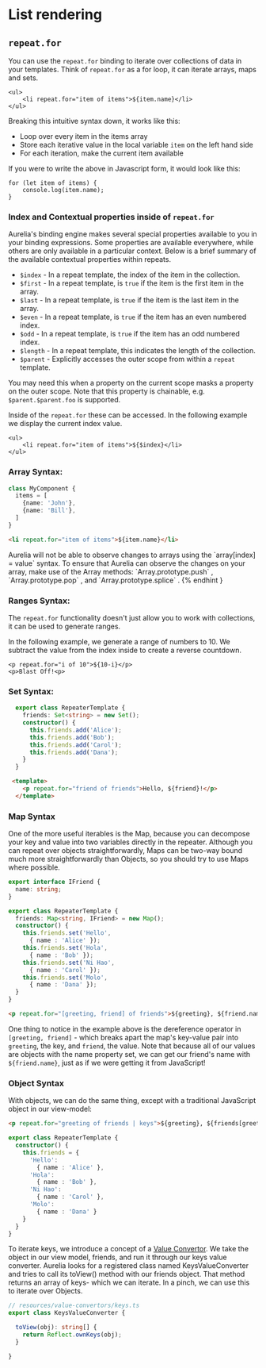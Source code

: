 # List rendering

## `repeat.for`

You can use the `repeat.for` binding to iterate over collections of data in your templates. Think of `repeat.for` as a for loop, it can iterate arrays, maps and sets.

```markup
<ul>
    <li repeat.for="item of items">${item.name}</li>
</ul>
```

Breaking this intuitive syntax down, it works like this:

* Loop over every item in the items array
* Store each iterative value in the local variable `item` on the left hand side
* For each iteration, make the current item available

If you were to write the above in Javascript form, it would look like this:

```
for (let item of items) {
    console.log(item.name);
}
```

### Index and Contextual properties inside of `repeat.for`

Aurelia's binding engine makes several special properties available to you in your binding expressions. Some properties are available everywhere, while others are only available in a particular context. Below is a brief summary of the available contextual properties within repeats.

* `$index` - In a repeat template, the index of the item in the collection.
* `$first` - In a repeat template, is `true` if the item is the first item in the array.
* `$last` - In a repeat template, is `true` if the item is the last item in the array.
* `$even` - In a repeat template, is `true` if the item has an even numbered index.
* `$odd` - In a repeat template, is `true` if the item has an odd numbered index.
* `$length` - In a repeat template, this indicates the length of the collection.
* `$parent` - Explicitly accesses the outer scope from within a `repeat` template.

You may need this when a property on the current scope masks a property on the outer scope. Note that this property is chainable, e.g. `$parent.$parent.foo` is supported.

Inside of the `repeat.for` these can be accessed. In the following example we display the current index value.

```markup
<ul>
    <li repeat.for="item of items">${$index}</li>
</ul>
```

### Array Syntax:

```ts
class MyComponent {
  items = [
    {name: 'John'},
    {name: 'Bill'},
  ]
}
```

```html
<li repeat.for="item of items">${item.name}</li>
```

Aurelia will not be able to observe changes to arrays using the \`array\[index] = value\` syntax. To ensure that Aurelia can observe the changes on your array, make use of the Array methods: \`Array.prototype.push\` , \`Array.prototype.pop\` , and \`Array.prototype.splice\` . \{% endhint }

### Ranges Syntax:

The `repeat.for` functionality doesn't just allow you to work with collections, it can be used to generate ranges.

In the following example, we generate a range of numbers to 10. We subtract the value from the index inside to create a reverse countdown.

```markup
<p repeat.for="i of 10">${10-i}</p>
<p>Blast Off!<p>
```

### Set Syntax:

```ts
  export class RepeaterTemplate {
    friends: Set<string> = new Set();
    constructor() {
      this.friends.add('Alice');
      this.friends.add('Bob');
      this.friends.add('Carol');
      this.friends.add('Dana');
    }
  }
```

```html
 <template>
    <p repeat.for="friend of friends">Hello, ${friend}!</p>
  </template>
```

### Map Syntax

One of the more useful iterables is the Map, because you can decompose your key and value into two variables directly in the repeater. Although you can repeat over objects straightforwardly, Maps can be two-way bound much more straightforwardly than Objects, so you should try to use Maps where possible.

```ts
export interface IFriend {
  name: string;
}

export class RepeaterTemplate {
  friends: Map<string, IFriend> = new Map();
  constructor() {
    this.friends.set('Hello',
      { name : 'Alice' });
    this.friends.set('Hola',
      { name : 'Bob' });
    this.friends.set('Ni Hao',
      { name : 'Carol' });
    this.friends.set('Molo',
      { name : 'Dana' });
  }
}
```

```html
<p repeat.for="[greeting, friend] of friends">${greeting}, ${friend.name}!</p>
```

One thing to notice in the example above is the dereference operator in `[greeting, friend]` - which breaks apart the map's key-value pair into `greeting`, the key, and `friend`, the value. Note that because all of our values are objects with the name property set, we can get our friend's name with `${friend.name}`, just as if we were getting it from JavaScript!

### Object Syntax

With objects, we can do the same thing, except with a traditional JavaScript object in our view-model:

```html
<p repeat.for="greeting of friends | keys">${greeting}, ${friends[greeting].name}!</p>
```

```ts
export class RepeaterTemplate {
  constructor() {
    this.friends = {
      'Hello':
        { name : 'Alice' },
      'Hola':
        { name : 'Bob' },
      'Ni Hao':
        { name : 'Carol' },
      'Molo':
        { name : 'Dana' }
    }
  }
}
```

To iterate keys, we introduce a concept of a [Value Convertor](../fundamentals/value-converters.md). We take the object in our view model, friends, and run it through our keys value converter. Aurelia looks for a registered class named KeysValueConverter and tries to call its toView() method with our friends object. That method returns an array of keys- which we can iterate. In a pinch, we can use this to iterate over Objects.

```ts
// resources/value-convertors/keys.ts
export class KeysValueConverter {

  toView(obj): string[] {
    return Reflect.ownKeys(obj);
  }

}
```
